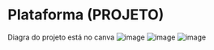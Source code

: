 # Plataforma (PROJETO)
Diagra do projeto está no canva
![image](https://github.com/joaodiogogithub/Plataforma-PROJETO-/assets/101523748/5587dcf1-eff1-4a3f-b2d2-950a8dbe3e9b)
![image](https://github.com/joaodiogogithub/Plataforma-PROJETO-/assets/101523748/f69db4c3-1c62-4fa4-a3b2-9b2b63fb5b05)
![image](https://github.com/joaodiogogithub/Plataforma-PROJETO-/assets/101523748/e323df89-2c11-4be2-9d27-a6157dc55ef4)
